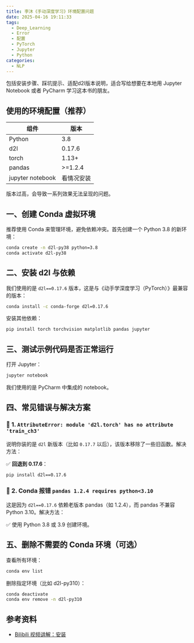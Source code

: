 ```yaml
---
title: 李沐《手动深度学习》环境配置问题
date: 2025-04-16 19:11:33
tags:
  - Deep_Learning
  - Error
  - 配置
  - PyTorch
  - Jupyter
  - Python
categories:
  - NLP
---
```


包括安装步骤、踩坑提示、适配d2l版本说明，适合写给想要在本地用 Jupyter Notebook 或者 PyCharm 学习这本书的朋友。


## 使用的环境配置（推荐）

| 组件 | 版本 |
|------|------|
| Python | 3.8 |
| d2l | 0.17.6 |
| torch | 1.13+ |
| pandas | >=1.2.4 |
| jupyter notebook | 看情况安装 |

版本过高，会导致一系列效果无法呈现的问题。


## 一、创建 Conda 虚拟环境

推荐使用 Conda 来管理环境，避免依赖冲突。首先创建一个 Python 3.8 的新环境：

```bash
conda create -n d2l-py38 python=3.8
conda activate d2l-py38
```


## 二、安装 d2l 与依赖

我们使用的是 `d2l==0.17.6` 版本，这是与《动手学深度学习（PyTorch）》最兼容的版本：

```bash
conda install -c conda-forge d2l=0.17.6
```

安装其他依赖：

```bash
pip install torch torchvision matplotlib pandas jupyter
```


## 三、测试示例代码是否正常运行

打开 Jupyter：

```bash
jupyter notebook
```

我们使用的是 PyCharm 中集成的 notebook。


## 四、常见错误与解决方案

### 🐛 1. `AttributeError: module 'd2l.torch' has no attribute 'train_ch3'`

说明你装的是 `d2l` 新版本（比如 `0.17.7` 以后），该版本移除了一些旧函数。解决方法：

✅ **回退到 0.17.6**：

```bash
pip install d2l==0.17.6
```


### 🐛 2. Conda 报错 `pandas 1.2.4 requires python<3.10`

这是因为 `d2l==0.17.6` 依赖老版本 pandas（如 1.2.4），而 pandas 不兼容 Python 3.10。解决方法：

✅ 使用 Python 3.8 或 3.9 创建环境。


## 五、删除不需要的 Conda 环境（可选）

查看所有环境：

```bash
conda env list
```

删除指定环境（比如 d2l-py310）：

```bash
conda deactivate
conda env remove -n d2l-py310
```


## 参考资料

- [Bilibili 视频讲解：安装](https://www.bilibili.com/video/BV18p4y1h7Dr/)




